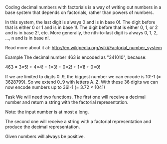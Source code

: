 Coding decimal numbers with factorials is a way of writing out numbers in a base system that depends on factorials, rather than powers of numbers.

In this system, the last digit is always 0 and is in base 0!. The digit before that is either 0 or 1 and is in base 1!. The digit before that is either 0, 1, or 2 and is in base 2!, etc. More generally, the nth-to-last digit is always 0, 1, 2, ..., n and is in base n!.

Read more about it at: http://en.wikipedia.org/wiki/Factorial_number_system

Example
The decimal number 463 is encoded as "341010", because:

463 = 3×5! + 4×4! + 1×3! + 0×2! + 1×1! + 0×0!

If we are limited to digits 0..9, the biggest number we can encode is 10!-1 (= 3628799). So we extend 0..9 with letters A..Z. With these 36 digits we can now encode numbers up to 36!-1 (= 3.72 × 1041)

Task
We will need two functions. The first one will receive a decimal number and return a string with the factorial representation.

Note: the input number is at most a long.

The second one will receive a string with a factorial representation and produce the decimal representation.

Given numbers will always be positive.

